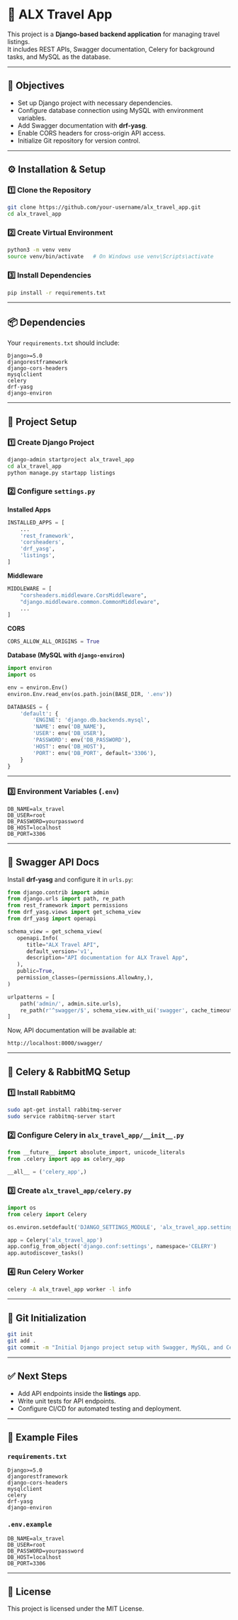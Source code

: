 # 🛫 ALX Travel App

This project is a **Django-based backend application** for managing travel listings.  
It includes REST APIs, Swagger documentation, Celery for background tasks, and MySQL as the database.  

---

## 📑 Objectives
- Set up Django project with necessary dependencies.
- Configure database connection using MySQL with environment variables.
- Add Swagger documentation with **drf-yasg**.
- Enable CORS headers for cross-origin API access.
- Initialize Git repository for version control.

---

## ⚙️ Installation & Setup

### 1️⃣ Clone the Repository
```bash
git clone https://github.com/your-username/alx_travel_app.git
cd alx_travel_app
```

### 2️⃣ Create Virtual Environment
```bash
python3 -m venv venv
source venv/bin/activate   # On Windows use venv\Scripts\activate
```

### 3️⃣ Install Dependencies
```bash
pip install -r requirements.txt
```

---

## 📦 Dependencies

Your `requirements.txt` should include:

```
Django>=5.0
djangorestframework
django-cors-headers
mysqlclient
celery
drf-yasg
django-environ
```

---

## 🚀 Project Setup

### 1️⃣ Create Django Project
```bash
django-admin startproject alx_travel_app
cd alx_travel_app
python manage.py startapp listings
```

### 2️⃣ Configure `settings.py`

**Installed Apps**
```python
INSTALLED_APPS = [
    ...
    'rest_framework',
    'corsheaders',
    'drf_yasg',
    'listings',
]
```

**Middleware**
```python
MIDDLEWARE = [
    "corsheaders.middleware.CorsMiddleware",
    "django.middleware.common.CommonMiddleware",
    ...
]
```

**CORS**
```python
CORS_ALLOW_ALL_ORIGINS = True
```

**Database (MySQL with `django-environ`)**
```python
import environ
import os

env = environ.Env()
environ.Env.read_env(os.path.join(BASE_DIR, '.env'))

DATABASES = {
    'default': {
        'ENGINE': 'django.db.backends.mysql',
        'NAME': env('DB_NAME'),
        'USER': env('DB_USER'),
        'PASSWORD': env('DB_PASSWORD'),
        'HOST': env('DB_HOST'),
        'PORT': env('DB_PORT', default='3306'),
    }
}
```

---

### 3️⃣ Environment Variables (`.env`)
```
DB_NAME=alx_travel
DB_USER=root
DB_PASSWORD=yourpassword
DB_HOST=localhost
DB_PORT=3306
```

---

## 📖 Swagger API Docs

Install **drf-yasg** and configure it in `urls.py`:

```python
from django.contrib import admin
from django.urls import path, re_path
from rest_framework import permissions
from drf_yasg.views import get_schema_view
from drf_yasg import openapi

schema_view = get_schema_view(
   openapi.Info(
      title="ALX Travel API",
      default_version='v1',
      description="API documentation for ALX Travel App",
   ),
   public=True,
   permission_classes=(permissions.AllowAny,),
)

urlpatterns = [
    path('admin/', admin.site.urls),
    re_path(r'^swagger/$', schema_view.with_ui('swagger', cache_timeout=0), name='schema-swagger-ui'),
]
```

Now, API documentation will be available at:

```
http://localhost:8000/swagger/
```

---

## 🐇 Celery & RabbitMQ Setup

### 1️⃣ Install RabbitMQ
```bash
sudo apt-get install rabbitmq-server
sudo service rabbitmq-server start
```

### 2️⃣ Configure Celery in `alx_travel_app/__init__.py`
```python
from __future__ import absolute_import, unicode_literals
from .celery import app as celery_app

__all__ = ('celery_app',)
```

### 3️⃣ Create `alx_travel_app/celery.py`
```python
import os
from celery import Celery

os.environ.setdefault('DJANGO_SETTINGS_MODULE', 'alx_travel_app.settings')

app = Celery('alx_travel_app')
app.config_from_object('django.conf:settings', namespace='CELERY')
app.autodiscover_tasks()
```

### 4️⃣ Run Celery Worker
```bash
celery -A alx_travel_app worker -l info
```

---

## 📝 Git Initialization

```bash
git init
git add .
git commit -m "Initial Django project setup with Swagger, MySQL, and Celery"
```

---

## ✅ Next Steps
- Add API endpoints inside the **listings** app.
- Write unit tests for API endpoints.
- Configure CI/CD for automated testing and deployment.

---

## 📂 Example Files

### `requirements.txt`
```
Django>=5.0
djangorestframework
django-cors-headers
mysqlclient
celery
drf-yasg
django-environ
```

### `.env.example`
```
DB_NAME=alx_travel
DB_USER=root
DB_PASSWORD=yourpassword
DB_HOST=localhost
DB_PORT=3306
```

---

## 📜 License
This project is licensed under the MIT License.